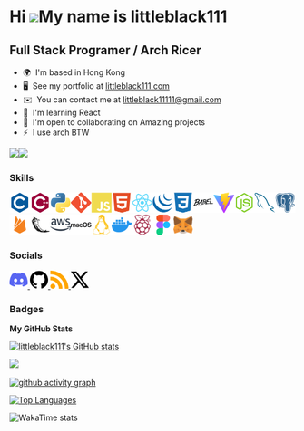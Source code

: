 Hi ![](https://user-images.githubusercontent.com/18350557/176309783-0785949b-9127-417c-8b55-ab5a4333674e.gif)My name is littleblack111
======================================================================================================================================

Full Stack Programer / Arch Ricer
------------------------------------

* 🌍  I'm based in Hong Kong
* 🖥️  See my portfolio at [littleblack111.com](http://littleblack111.com)
* ✉️  You can contact me at [littleblack11111@gmail.com](mailto:littleblack11111@gmail.com)
* 🧠  I'm learning React
* 🤝  I'm open to collaborating on Amazing projects
* ⚡  I use arch BTW

<a href="https://www.github.com/littleblack111" target="_blank" rel="noreferrer"><img
src="https://img.shields.io/github/followers/littleblack111?logo=github&style=for-the-badge&color=0891b2&labelColor=1c1917" /></a><a href="https://www.x.com/littleblac59922" target="_blank" rel="noreferrer"><img
src="https://img.shields.io/twitter/follow/littleblac59922?logo=twitter&style=for-the-badge&color=0891b2&labelColor=1c1917"
/></a>

### Skills


<p align="left">
<a href="https://docs.microsoft.com/en-us/cpp/?view=msvc-170" target="_blank" rel="noreferrer"><img src="./icons/skills/c-colored.svg" width="36" height="36" alt="C" /></a><a href="https://docs.microsoft.com/en-us/cpp/?view=msvc-170" target="_blank" rel="noreferrer"><img src="./icons/skills/cplusplus-colored.svg" width="36" height="36" alt="C++" /></a><a href="https://www.python.org/" target="_blank" rel="noreferrer"><img src="./icons/skills/python-colored.svg" width="36" height="36" alt="Python" /></a><a href="https://git-scm.com/" target="_blank" rel="noreferrer"><img src="./icons/skills/git-colored.svg" width="36" height="36" alt="Git" /></a><a href="https://developer.mozilla.org/en-US/docs/Web/JavaScript" target="_blank" rel="noreferrer"><img src="./icons/skills/javascript-colored.svg" width="36" height="36" alt="JavaScript" /></a><a href="https://developer.mozilla.org/en-US/docs/Glossary/HTML5" target="_blank" rel="noreferrer"><img src="./icons/skills/html5-colored.svg" width="36" height="36" alt="HTML5" /></a><a href="https://reactjs.org/" target="_blank" rel="noreferrer"><img src="./icons/skills/react-colored.svg" width="36" height="36" alt="React" /></a><a href="https://jquery.com/" target="_blank" rel="noreferrer"><img src="./icons/skills/jquery-colored.svg" width="36" height="36" alt="JQuery" /></a><a href="https://www.w3.org/TR/CSS/#css" target="_blank" rel="noreferrer"><img src="./icons/skills/css3-colored.svg" width="36" height="36" alt="CSS3" /></a><a href="https://babeljs.io/" target="_blank" rel="noreferrer"><img src="./icons/skills/babel-colored.svg" width="36" height="36" alt="Babel" /></a><a href="https://vitejs.dev/" target="_blank" rel="noreferrer"><img src="./icons/skills/vite-colored.svg" width="36" height="36" alt="Vite" /></a><a href="https://nodejs.org/en/" target="_blank" rel="noreferrer"><img src="./icons/skills/nodejs-colored.svg" width="36" height="36" alt="NodeJS" /></a><a href="https://www.mysql.com/" target="_blank" rel="noreferrer"><img src="./icons/skills/mysql-colored.svg" width="36" height="36" alt="MySQL" /></a><a href="https://www.postgresql.org/" target="_blank" rel="noreferrer"><img src="./icons/skills/postgresql-colored.svg" width="36" height="36" alt="PostgreSQL" /></a><a href="https://firebase.google.com/" target="_blank" rel="noreferrer"><img src="./icons/skills/firebase-colored.svg" width="36" height="36" alt="Firebase" /></a><a href="https://flask.palletsprojects.com/en/2.0.x/" target="_blank" rel="noreferrer"><img src="./icons/skills/flask-colored.svg" width="36" height="36" alt="Flask" /></a><a href="https://aws.amazon.com" target="_blank" rel="noreferrer"><img src="./icons/skills/aws-colored.svg" width="36" height="36" alt="Amazon Web Services" /></a><a href="https://apple.com" target="_blank" rel="noreferrer"><img src="./icons/skills/macos-colored.svg" width="36" height="36" alt="MacOS" /></a><a href="https://www.linux.org" target="_blank" rel="noreferrer"><img src="./icons/skills/linux-colored.svg" width="36" height="36" alt="Linux" /></a><a href="https://www.docker.com/" target="_blank" rel="noreferrer"><img src="./icons/skills/docker-colored.svg" width="36" height="36" alt="Docker" /></a><a href="https://www.raspberrypi.org/" target="_blank" rel="noreferrer"><img src="./icons/skills/raspberrypi-colored.svg" width="36" height="36" alt="Raspberry Pi" /></a><a href="https://www.figma.com/" target="_blank" rel="noreferrer"><img src="./icons/skills/figma-colored.svg" width="36" height="36" alt="Figma" /></a><a href="https://metamask.io/" target="_blank" rel="noreferrer"><img src="./icons/skills/metamask-colored.svg" width="36" height="36" alt="MetaMask" /></a>
</p>


### Socials

<p align="left"> <a href="https://discord.com/users/littleblack111" target="_blank" rel="noreferrer"> <picture> <source media="(prefers-color-scheme: dark)" srcset="./icons/socials/discord.svg" /> <source media="(prefers-color-scheme: light)" srcset="./icons/socials/discord.svg" /> <img src="./icons/socials/discord.svg" width="32" height="32" /> </picture> </a> <a href="https://www.github.com/littleblack111" target="_blank" rel="noreferrer"> <picture> <source media="(prefers-color-scheme: dark)" srcset="./icons/socials/github-dark.svg" /> <source media="(prefers-color-scheme: light)" srcset="./icons/socials/github.svg" /> <img src="./icons/socials/github.svg" width="32" height="32" /> </picture> </a> <a href="https://littleblack111.com" target="_blank" rel="noreferrer"> <picture> <source media="(prefers-color-scheme: dark)" srcset="./icons/socials/rss-dark.svg" /> <source media="(prefers-color-scheme: light)" srcset="./icons/socials/rss.svg" /> <img src="./icons/socials/rss.svg" width="32" height="32" /> </picture> </a> <a href="https://www.x.com/littleblac59922" target="_blank" rel="noreferrer"> <picture> <source media="(prefers-color-scheme: dark)" srcset="./icons/socials/twitter-dark.svg" /> <source media="(prefers-color-scheme: light)" srcset="./icons/socials/twitter.svg" /> <img src="./icons/socials/twitter.svg" width="32" height="32" /> </picture> </a></p>

### Badges

<b>My GitHub Stats</b>

<a href="http://www.github.com/littleblack111"><img src="https://github-readme-stats.vercel.app/api?username=littleblack111&show_icons=true&hide=&count_private=true&title_color=0891b2&text_color=ffffff&icon_color=0891b2&bg_color=1c1917&hide_border=true&show_icons=true" alt="littleblack111's GitHub stats" /></a>

<a href="http://www.github.com/littleblack111"><img src="https://github-readme-streak-stats.herokuapp.com/?user=littleblack111&stroke=ffffff&background=1c1917&ring=0891b2&fire=0891b2&currStreakNum=ffffff&currStreakLabel=0891b2&sideNums=ffffff&sideLabels=ffffff&dates=ffffff&hide_border=true" /></a>

[![github activity graph](https://github-readme-activity-graph.vercel.app/graph?username=littleblack111)](https://github.com/ashutosh00710/github-readme-activity-graph)

<a href="https://github.com/littleblack111" align="left"><img src="https://github-readme-stats.vercel.app/api/top-langs/?username=littleblack111&langs_count=10&title_color=0891b2&text_color=ffffff&icon_color=0891b2&bg_color=1c1917&hide_border=true&locale=en&custom_title=Top%20%Languages" alt="Top Languages" /></a>

![WakaTime stats](https://github-readme-stats.vercel.app/api/wakatime?username=littleblack111)
